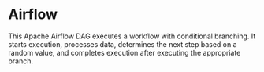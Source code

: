 # Airflow
This Apache Airflow DAG executes a workflow with conditional branching. It starts execution, processes data, determines the next step based on a random value, and completes execution after executing the appropriate branch.
